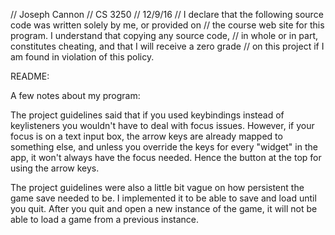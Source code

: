 // Joseph Cannon
// CS 3250
// 12/9/16
// I declare that the following source code was written solely by me, or provided on
// the course web site for this program. I understand that copying any source code,
// in whole or in part, constitutes cheating, and that I will receive a zero grade
// on this project if I am found in violation of this policy.

README:

A few notes about my program:

The project guidelines said that if you used keybindings instead of keylisteners you wouldn't have to deal with focus issues.
However, if your focus is on a text input box, the arrow keys are already mapped to something else, and unless you override the
keys for every "widget" in the app, it won't always have the focus needed. Hence the button at the top for using the arrow keys.

The project guidelines were also a little bit vague on how persistent the game save needed to be. I implemented it to be able to
save and load until you quit. After you quit and open a new instance of the game, it will not be able to load a game from a
previous instance.